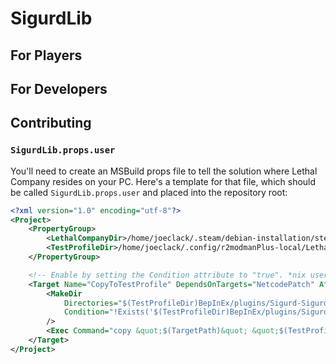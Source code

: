 # SigurdLib

## For Players

## For Developers

## Contributing

### `SigurdLib.props.user`

You'll need to create an MSBuild props file to tell the solution where Lethal Company resides
on your PC. Here's a template for that file, which should be called `SigurdLib.props.user` and
placed into the repository root:
```xml
<?xml version="1.0" encoding="utf-8"?>
<Project>
    <PropertyGroup>
        <LethalCompanyDir>/home/joeclack/.steam/debian-installation/steamapps/common/Lethal Company/</LethalCompanyDir>
        <TestProfileDir>/home/joeclack/.config/r2modmanPlus-local/LethalCompany/profiles/Test Sigurd/</TestProfileDir>
    </PropertyGroup>

    <!-- Enable by setting the Condition attribute to "true". *nix users should switch out `copy` for `cp`. -->
    <Target Name="CopyToTestProfile" DependsOnTargets="NetcodePatch" AfterTargets="PostBuildEvent" Condition="false">
        <MakeDir
            Directories="$(TestProfileDir)BepInEx/plugins/Sigurd-Sigurd/Sigurd"
            Condition="!Exists('$(TestProfileDir)BepInEx/plugins/Sigurd-Sigurd/Sigurd')"
        />
        <Exec Command="copy &quot;$(TargetPath)&quot; &quot;$(TestProfileDir)BepInEx/plugins/Sigurd-Sigurd/Sigurd/&quot;" />
    </Target>
</Project>
```

